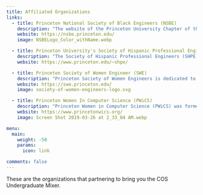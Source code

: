 ```yaml
---
title: Affiliated Organizations
links:
  - title: Princeton National Society of Black Engineers (NSBE)
    description: "The website of the Princeton University Chapter of the National Society of Black Engineers (NSBE). First chartered in April 1981. NSBE is one of the largest student run, non-profit organizations in the country with over 30,000 members worldwide. The mission of NSBE is: “To increase the number of culturally responsible black engineers who excel academically succeed professionally and positively impact the community.”"
    website: https://nsbe.princeton.edu/
    image: NSBELogo_Color_withName.webp

  - title: Princeton University's Society of Hispanic Professional Engineers (SHPE)
    description: "The Society of Hispanic Professional Engineers (SHPE) was founded in Los Angeles, California, in 1974 by a group of engineers employed by the city of Los Angeles. Their objective was to form a national organization of professional engineers to serve as role models in the Hispanic community. The mission of SHPE Princeton is to create opportunities for personal and professional growth to persons of Hispanic descent who are studying engineering. Furthermore the chapter will provide a bridge from industry to students and the community. The common background, culture, and values of members will be capitalized on to inspire them to new heights."
    website: https://www.princeton.edu/~shpe/

  - title: Princeton Society of Women Engineer (SWE)
    description: "Princeton Society of Women Engineers is dedicated to promoting a sense of community among B.S.E. students, professors, and alumnae of Princeton, and introducing younger girls to the various opportunities offered by studying engineering. Membership in SWE is open to all Princeton students, irrespective of gender."
    website: https://swe.princeton.edu/
    image: society-of-women-engineers-logo.svg

  - title: Princeton Women In Computer Science (PWiCS)
    description: "Princeton Women in Computer Science (PWiCS) was formed in May of 2010 by two female computer science undergraduates who wanted to find a way to allow the small number of women in the computer science department at Princeton to meet each other and encourage other women to see how much fun it is to be a computer scientist.  The group started out holding course advising study breaks for younger students, and now has grown into hosting many other kinds of events. Today, PWiCS plans regular events with opportunities for students to bond and for underclassmen to seek advice from upperclassmen. In addition, PWiCS partners up with companies such as Google, Facebook, and Microsoft for information sessions, workshops, talks, and other corporate sponsorship events. PWiCS also plays an active role in community outreach, attending the Society of Women Engineers’ annual High School Colloquium and  planning computer science workshops for middle school and high school students."
    website: https://www.princetonwics.org/
    image: Screen Shot 2019-03-26 at 2_33_04 AM.webp

menu:
  main:
    weight: -50
    params:
      icon: link

comments: false
---
```


These are the organizations that partnering to bring you the COS Undergraduate Mixer.
